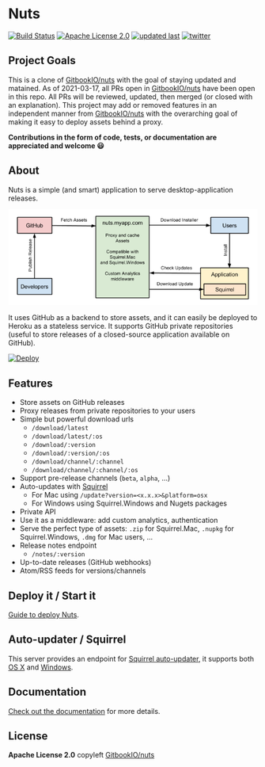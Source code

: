 # Nuts

[![Build Status][build-badge]][build]
[![Apache License 2.0][license-badge]][license]
[![updated last][updated-at-badge]][repo-link]
[![twitter][twitter-badge]][twitter]

## Project Goals

This is a clone of [GitbookIO/nuts](https://github.com/GitbookIO/nuts) with the goal of staying updated and matained. As of 2021-03-17, all PRs open in [GitbookIO/nuts](https://github.com/GitbookIO/nuts) have been open in this repo. All PRs will be reviewed, updated, then merged (or closed with an explanation). This project may add or removed features in an independent manner from [GitbookIO/nuts](https://github.com/GitbookIO/nuts) with the overarching goal of making it easy to deploy assets behind a proxy.

**Contributions in the form of code, tests, or documentation are appreciated and welcome 😃**

## About

Nuts is a simple (and smart) application to serve desktop-application releases.

![Schema](./docs/schema.png)

It uses GitHub as a backend to store assets, and it can easily be deployed to Heroku as a stateless service. It supports GitHub private repositories (useful to store releases of a closed-source application available on GitHub).

[![Deploy](https://www.herokucdn.com/deploy/button.png)](https://heroku.com/deploy)

## Features

- Store assets on GitHub releases
- Proxy releases from private repositories to your users
- Simple but powerful download urls
  - `/download/latest`
  - `/download/latest/:os`
  - `/download/:version`
  - `/download/:version/:os`
  - `/download/channel/:channel`
  - `/download/channel/:channel/:os`
- Support pre-release channels (`beta`, `alpha`, ...)
- Auto-updates with [Squirrel](https://github.com/Squirrel)
  - For Mac using `/update?version=<x.x.x>&platform=osx`
  - For Windows using Squirrel.Windows and Nugets packages
- Private API
- Use it as a middleware: add custom analytics, authentication
- Serve the perfect type of assets: `.zip` for Squirrel.Mac, `.nupkg` for Squirrel.Windows, `.dmg` for Mac users, ...
- Release notes endpoint
  - `/notes/:version`
- Up-to-date releases (GitHub webhooks)
- Atom/RSS feeds for versions/channels

## Deploy it / Start it

[Guide to deploy Nuts](https://biw.github.io/nuts/deploy).

## Auto-updater / Squirrel

This server provides an endpoint for [Squirrel auto-updater](https://github.com/atom/electron/blob/master/docs/api/auto-updater.md), it supports both [OS X](https://biw.github.io/nuts/update-osx) and [Windows](https://biw.github.io/nuts/update-windows).

## Documentation

[Check out the documentation](https://biw.github.io/nuts/) for more details.

## License

**Apache License 2.0** copyleft [GitbookIO/nuts](https://github.com/GitbookIO/nuts/blob/master/LICENSE)

[build-badge]: https://img.shields.io/circleci/build/github/biw/nuts/main?style=flat-square
[build]: https://app.circleci.com/pipelines/github/biw/nuts
[license-badge]: https://img.shields.io/badge/license-Apache%202-blue?style=flat-square
[license]: https://github.com/biw/nuts/blob/main/LICENSE
[twitter-badge]: https://img.shields.io/twitter/follow/biwills.svg?style=flat-square&logo=twitter&label=Follow
[twitter]: https://twitter.com/biwills
[updated-at-badge]: https://img.shields.io/github/last-commit/biw/nuts?style=flat-square
[repo-link]: https://github.com/biw/nuts
